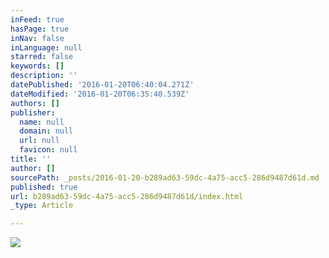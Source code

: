```yaml
---
inFeed: true
hasPage: true
inNav: false
inLanguage: null
starred: false
keywords: []
description: ''
datePublished: '2016-01-20T06:40:04.271Z'
dateModified: '2016-01-20T06:35:40.539Z'
authors: []
publisher:
  name: null
  domain: null
  url: null
  favicon: null
title: ''
author: []
sourcePath: _posts/2016-01-20-b289ad63-59dc-4a75-acc5-286d9487d61d.md
published: true
url: b289ad63-59dc-4a75-acc5-286d9487d61d/index.html
_type: Article

---
```

![](https://the-grid-user-content.s3-us-west-2.amazonaws.com/38e6cd4a-1187-4e6d-a7d2-7142bcab285c.jpg)